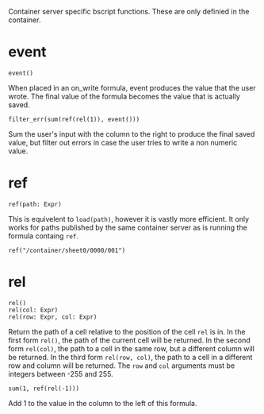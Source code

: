 Container server specific bscript functions. These are only definied in the container.

# event
```
event()
```

When placed in an on_write formula, event produces the value that the
user wrote. The final value of the formula becomes the value that is
actually saved.

```
filter_err(sum(ref(rel(1)), event()))
```

Sum the user's input with the column to the right to produce the final
saved value, but filter out errors in case the user tries to write a
non numeric value.

# ref
```
ref(path: Expr)
```

This is equivelent to `load(path)`, however it is vastly more
efficient. It only works for paths published by the same container
server as is running the formula containg `ref`.

```
ref("/container/sheet0/0000/001")
```

# rel
```
rel()
rel(col: Expr)
rel(row: Expr, col: Expr)
```

Return the path of a cell relative to the position of the cell `rel`
is in. In the first form `rel()`, the path of the current cell will be
returned. In the second form `rel(col)`, the path to a cell in the
same row, but a different column will be returned. In the third form
`rel(row, col)`, the path to a cell in a different row and column will
be returned. The `row` and `col` arguments must be integers between
-255 and 255.

```
sum(1, ref(rel(-1)))
```

Add 1 to the value in the column to the left of this formula.
